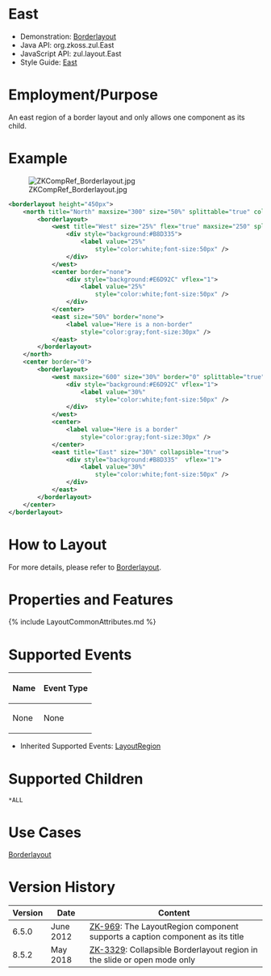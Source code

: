 

# East

- Demonstration:
  [Borderlayout](http://www.zkoss.org/zkdemo/layout/border_layout)
- Java API: <javadoc>org.zkoss.zul.East</javadoc>
- JavaScript API: <javadoc directory="jsdoc">zul.layout.East</javadoc>
- Style Guide: [
  East](ZK_Style_Guide/XUL_Component_Specification/Borderlayout/Default_(East))

# Employment/Purpose

An east region of a border layout and only allows one component as its
child.

# Example

<figure>
<img src="ZKCompRef_Borderlayout.jpg"
title="ZKCompRef_Borderlayout.jpg" />
<figcaption>ZKCompRef_Borderlayout.jpg</figcaption>
</figure>

``` xml
<borderlayout height="450px">
    <north title="North" maxsize="300" size="50%" splittable="true" collapsible="true">
        <borderlayout>
            <west title="West" size="25%" flex="true" maxsize="250" splittable="true" collapsible="true">
                <div style="background:#B8D335">
                    <label value="25%"
                        style="color:white;font-size:50px" />
                </div>
            </west>
            <center border="none">
                <div style="background:#E6D92C" vflex="1">
                    <label value="25%"
                        style="color:white;font-size:50px" />
                </div>
            </center>
            <east size="50%" border="none">
                <label value="Here is a non-border"
                    style="color:gray;font-size:30px" />
            </east>
        </borderlayout>
    </north>
    <center border="0">
        <borderlayout>
            <west maxsize="600" size="30%" border="0" splittable="true">
                <div style="background:#E6D92C" vflex="1">
                    <label value="30%"
                        style="color:white;font-size:50px" />
                </div>
            </west>
            <center>
                <label value="Here is a border"
                    style="color:gray;font-size:30px" />
            </center>
            <east title="East" size="30%" collapsible="true">
                <div style="background:#B8D335"  vflex="1">
                    <label value="30%"
                        style="color:white;font-size:50px" />
                </div>
            </east>
        </borderlayout>
    </center>
</borderlayout>
```

# How to Layout

For more details, please refer to
[Borderlayout](ZK_Component_Reference/Layouts/Borderlayout#How_to_Layout).

# Properties and Features

{% include LayoutCommonAttributes.md %}

# Supported Events

<table>
<thead>
<tr class="header">
<th><center>
<p>Name</p>
</center></th>
<th><center>
<p>Event Type</p>
</center></th>
</tr>
</thead>
<tbody>
<tr class="odd">
<td><p>None</p></td>
<td><p>None</p></td>
</tr>
</tbody>
</table>

- Inherited Supported Events: [
  LayoutRegion](ZK_Component_Reference/Base_Components/LayoutRegion#Supported_Events)

# Supported Children

`*ALL`

# Use Cases

[Borderlayout](ZK_Component_Reference/Layouts/Borderlayout#Use_Cases)

# Version History

| Version | Date      | Content                                                                                                                |
|---------|-----------|------------------------------------------------------------------------------------------------------------------------|
| 6.5.0   | June 2012 | [ZK-969](http://tracker.zkoss.org/browse/ZK-969): The LayoutRegion component supports a caption component as its title |
| 8.5.2   | May 2018  | [ZK-3329](http://tracker.zkoss.org/browse/ZK-3329): Collapsible Borderlayout region in the slide or open mode only     |


